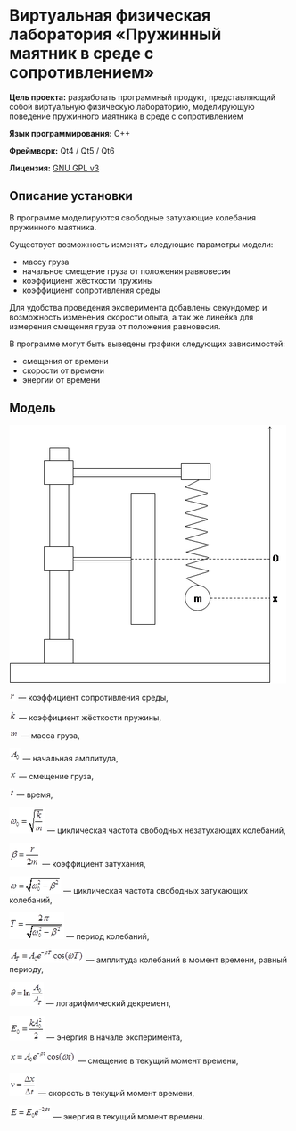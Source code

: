 # Виртуальная физическая лаборатория «Пружинный маятник в среде с сопротивлением»

**Цель проекта:** разработать программный продукт, представляющий собой виртуальную физическую лабораторию, моделирующую поведение пружинного маятника в среде с сопротивлением

**Язык программирования:** C++

**Фреймворк:** Qt4 / Qt5 / Qt6

**Лицензия:** [GNU GPL v3](http://www.gnu.org/copyleft/gpl.html)

## Описание установки

В программе моделируются свободные затухающие колебания пружинного маятника.

Существует возможность изменять следующие параметры модели:
 * массу груза
 * начальное смещение груза от положения равновесия
 * коэффициент жёсткости пружины
 * коэффициент сопротивления среды

Для удобства проведения эксперимента добавлены секундомер и возможность изменения скорости опыта, а так же линейка для измерения смещения груза от положения равновесия.

В программе могут быть выведены графики следующих зависимостей:
 * смещения от времени
 * скорости от времени
 * энергии от времени

## Модель

![image](src/Pendulum/resources/html/help/image001.png)

![r](src/Pendulum/resources/html/help/image002.png) — коэффициент сопротивления среды,

![k](src/Pendulum/resources/html/help/image004.png) — коэффициент жёсткости пружины,

![m](src/Pendulum/resources/html/help/image006.png) — масса груза,

![A_0](src/Pendulum/resources/html/help/image008.png) — начальная амплитуда,

![x](src/Pendulum/resources/html/help/image010.png) — смещение груза,

![t](src/Pendulum/resources/html/help/image012.png) — время,

![ω_0=sqrt(k/m)](src/Pendulum/resources/html/help/image014.png) — циклическая частота свободных незатухающих колебаний,

![β=r/(2*m)](src/Pendulum/resources/html/help/image016.png) — коэффициент затухания,

![ω=sqrt(ω_0^2-β^2)](src/Pendulum/resources/html/help/image018.png) — циклическая частота свободных затухающих колебаний,

![T=2*π/sqrt(ω_0^2-β^2)](src/Pendulum/resources/html/help/image020.png) — период колебаний,

![A_T=A_0*exp(-β*T)*cos(ω*T)](src/Pendulum/resources/html/help/image022.png) — амплитуда колебаний в момент времени, равный периоду,

![θ=ln(A_0/A_T)](src/Pendulum/resources/html/help/image024.png) — логарифмический декремент,

![E_0=k*A_0^2/2](src/Pendulum/resources/html/help/image026.png) — энергия в начале эксперимента,

![x=A_0*exp(-β*t)*cos(ω*t)](src/Pendulum/resources/html/help/image028.png) — смещение в текущий момент времени,

![v=Δx/Δt](src/Pendulum/resources/html/help/image030.png) — скорость в текущий момент времени,

![E=E_0*exp(-2*β*t)](src/Pendulum/resources/html/help/image032.png) — энергия в текущий момент времени.

